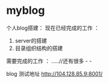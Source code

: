 myblog
======

个人blog搭建：
  现在已经完成的工作 ： 
  1. server的搭建
  2. 目录组织结构的搭建
  
  需要完成的工作 ：
  .....//还有很多 - -

  blog 测试地址 http://104.128.85.9:8001/
